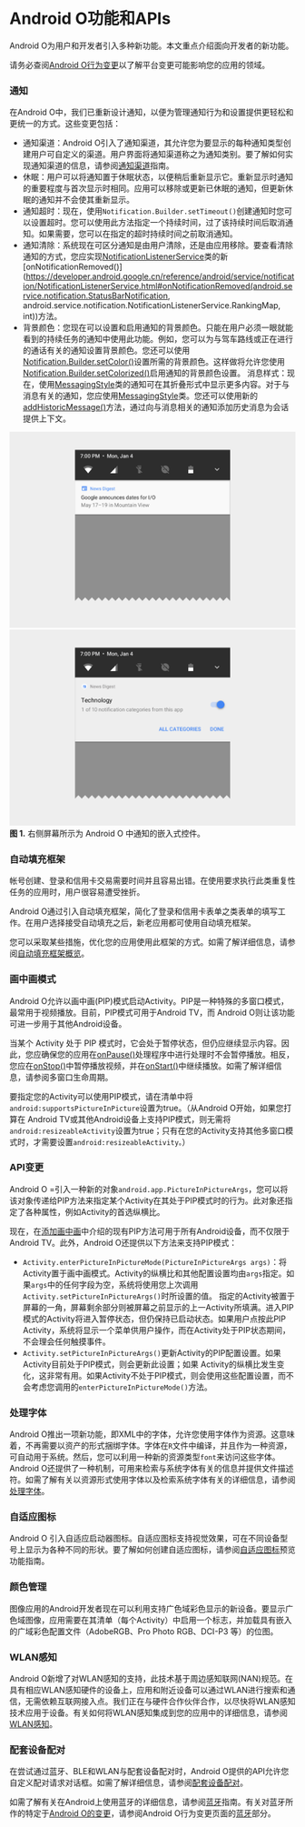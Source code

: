 # Android O功能和APIs
Android O为用户和开发者引入多种新功能。本文重点介绍面向开发者的新功能。

请务必查阅[Android O行为变更](behavior-changes.html)以了解平台变更可能影响您的应用的领域。

### 通知
在Android O中，我们已重新设计通知，以便为管理通知行为和设置提供更轻松和更统一的方式。这些变更包括：
* 通知渠道：Android O引入了通知渠道，其允许您为要显示的每种通知类型创建用户可自定义的渠道。用户界面将通知渠道称之为通知类别。要了解如何实现通知渠道的信息，请参阅[通知渠道](features/notification-channels.html)指南。
* 休眠：用户可以将通知置于休眠状态，以便稍后重新显示它。重新显示时通知的重要程度与首次显示时相同。应用可以移除或更新已休眠的通知，但更新休眠的通知并不会使其重新显示。
* 通知超时：现在，使用`Notification.Builder.setTimeout()`创建通知时您可以设置超时。您可以使用此方法指定一个持续时间，过了该持续时间后取消通知。如果需要，您可以在指定的超时持续时间之前取消通知。
* 通知清除：系统现在可区分通知是由用户清除，还是由应用移除。要查看清除通知的方式，您应实现[NotificationListenerService](https://developer.android.google.cn/reference/android/service/notification/NotificationListenerService.html)类的新[onNotificationRemoved()](https://developer.android.google.cn/reference/android/service/notification/NotificationListenerService.html#onNotificationRemoved(android.service.notification.StatusBarNotification, android.service.notification.NotificationListenerService.RankingMap, int))方法。
* 背景颜色：您现在可以设置和启用通知的背景颜色。只能在用户必须一眼就能看到的持续任务的通知中使用此功能。例如，您可以为与驾车路线或正在进行的通话有关的通知设置背景颜色。您还可以使用[Notification.Builder.setColor()](https://developer.android.google.cn/reference/android/app/Notification.Builder.html#setColor(int))设置所需的背景颜色。这样做将允许您使用[Notification.Builder.setColorized()](https://developer.android.google.cn/reference/android/app/Notification.Builder.html#setColorized(boolean))启用通知的背景颜色设置。
消息样式：现在，使用[MessagingStyle](https://developer.android.google.cn/reference/android/app/Notification.MessagingStyle.html)类的通知可在其折叠形式中显示更多内容。对于与消息有关的通知，您应使用[MessagingStyle](https://developer.android.google.cn/reference/android/app/Notification.MessagingStyle.html)类。您还可以使用新的[addHistoricMessage()](https://developer.android.google.cn/reference/android/app/Notification.MessagingStyle.html#addHistoricMessage(android.app.Notification.MessagingStyle.Message))方法，通过向与消息相关的通知添加历史消息为会话提供上下文。

![](../images/notifications-inline-controls1.png) ![](../images/notifications-inline-controls2.png)
**图 1.** 右侧屏幕所示为 Android O 中通知的嵌入式控件。

### 自动填充框架
帐号创建、登录和信用卡交易需要时间并且容易出错。在使用要求执行此类重复性任务的应用时，用户很容易遭受挫折。

Android O通过引入自动填充框架，简化了登录和信用卡表单之类表单的填写工作。在用户选择接受自动填充之后，新老应用都可使用自动填充框架。

您可以采取某些措施，优化您的应用使用此框架的方式。如需了解详细信息，请参阅[自动填充框架概览](features/autofill.html)。

### 画中画模式
Android O允许以画中画(PIP)模式启动Activity。PIP是一种特殊的多窗口模式，最常用于视频播放。目前，PIP模式可用于Android TV，而 Android O则让该功能可进一步用于其他Android设备。

当某个 Activity 处于 PIP 模式时，它会处于暂停状态，但仍应继续显示内容。因此，您应确保您的应用在[onPause()](https://developer.android.google.cn/reference/android/app/Activity.html#onPause())处理程序中进行处理时不会暂停播放。相反，您应在[onStop()](https://developer.android.google.cn/reference/android/app/Activity.html#onStop())中暂停播放视频，并在[onStart()](https://developer.android.google.cn/reference/android/app/Activity.html#onStart())中继续播放。如需了解详细信息，请参阅多窗口生命周期。

要指定您的Activity可以使用PIP模式，请在清单中将`android:supportsPictureInPicture`设置为true。（从Android O开始，如果您打算在 Android TV或其他Android设备上支持PIP模式，则无需将`android:resizeableActivity`设置为true；只有在您的Activity支持其他多窗口模式时，才需要设置`android:resizeableActivity。`）

### API变更
Android O =引入一种新的对象`android.app.PictureInPictureArgs`，您可以将该对象传递给PIP方法来指定某个Activity在其处于PIP模式时的行为。此对象还指定了各种属性，例如Activity的首选纵横比。

现在，在[添加画中画](https://developer.android.google.cn/training/tv/playback/picture-in-picture.html)中介绍的现有PIP方法可用于所有Android设备，而不仅限于Android TV。此外，Android O还提供以下方法来支持PIP模式：

* `Activity.enterPictureInPictureMode(PictureInPictureArgs args)`：将Activity置于画中画模式。Activity的纵横比和其他配置设置均由`args`指定。如果`args`中的任何字段为空，系统将使用您上次调用`Activity.setPictureInPictureArgs()`时所设置的值。
指定的Activity被置于屏幕的一角，屏幕剩余部分则被屏幕之前显示的上一Activity所填满。进入PIP模式的Activity将进入暂停状态，但仍保持已启动状态。如果用户点按此PIP Activity，系统将显示一个菜单供用户操作，而在Activity处于PIP状态期间，不会理会任何触摸事件。
* `Activity.setPictureInPictureArgs()`更新Activity的PIP配置设置。如果Activity目前处于PIP模式，则会更新此设置；如果 Activity的纵横比发生变化，这非常有用。如果Activity不处于PIP模式，则会使用这些配置设置，而不会考虑您调用的`enterPictureInPictureMode()`方法。

### 处理字体
Android O推出一项新功能，即XML中的字体，允许您使用字体作为资源。这意味着，不再需要以资产的形式捆绑字体。字体在`R`文件中编译，并且作为一种资源，可自动用于系统。然后，您可以利用一种新的资源类型`font`来访问这些字体。Android O还提供了一种机制，可用来检索与系统字体有关的信息并提供文件描述符。如需了解有关以资源形式使用字体以及检索系统字体有关的详细信息，请参阅[处理字体](features/working-with-fonts.html)。

### 自适应图标
Android O 引入自适应启动器图标。自适应图标支持视觉效果，可在不同设备型号上显示为各种不同的形状。要了解如何创建自适应图标，请参阅[自适应图标](features/adaptive-icons.html)预览功能指南。

### 颜色管理
图像应用的Android开发者现在可以利用支持广色域彩色显示的新设备。要显示广色域图像，应用需要在其清单（每个Activity）中启用一个标志，并加载具有嵌入的广域彩色配置文件（AdobeRGB、Pro Photo RGB、DCI-P3 等）的位图。

### WLAN感知
Android O新增了对WLAN感知的支持，此技术基于周边感知联网(NAN)规范。在具有相应WLAN感知硬件的设备上，应用和附近设备可以通过WLAN进行搜索和通信，无需依赖互联网接入点。我们正在与硬件合作伙伴合作，以尽快将WLAN感知技术应用于设备。有关如何将WLAN感知集成到您的应用中的详细信息，请参阅[WLAN感知](features/wifi-aware.html)。

### 配套设备配对
在尝试通过蓝牙、BLE和WLAN与配套设备配对时，Android O提供的API允许您自定义配对请求对话框。如需了解详细信息，请参阅[配套设备配对](features/companion-device-pairing.html)。

如需了解有关在Android上使用蓝牙的详细信息，请参阅[蓝牙](https://developer.android.google.cn/guide/topics/connectivity/bluetooth.html)指南。有关对蓝牙所作的特定于[Android O的变更](behavior-changes.html)，请参阅Android O行为变更页面的[蓝牙](https://developer.android.google.cn/guide/topics/connectivity/bluetooth.html)部分。
